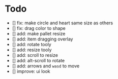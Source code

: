 # Todo

- [] fix: make circle and heart same size as others  
- [] fix: drag color to shape  
- [] add: make pallet resize  
- [] add: item dragging overlay
- [] add: rotate tooly  
- [] add: resize tooly  
- [] add: scroll to resize  
- [] add: alt-scroll to rotate  
- [] add: arrows and `wasd` to move  
- [] improve: ui look  
